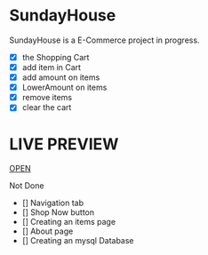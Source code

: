 # SundayHouse
SundayHouse is a E-Commerce project in progress.

- [x] the Shopping Cart
- [x] add item in Cart
- [x] add amount on items
- [x] LowerAmount on items
- [x] remove items
- [x] clear the cart

# LIVE PREVIEW
[OPEN](https://mitrearazvan.github.io/sundayhouse/public/index.html)

Not Done
 
- [] Navigation tab
- [] Shop Now button
- [] Creating an items page
- [] About page
- [] Creating an mysql Database

